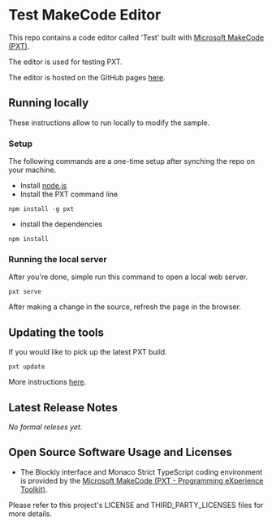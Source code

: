 # Test MakeCode Editor

This repo contains a code editor called 'Test' built with [Microsoft MakeCode (PXT)](https://github.com/Microsoft/pxt).

The editor is used for testing PXT.

The editor is hosted on the GitHub pages [here](http://muddytummy.github.io/pxt-Test/).

## Running locally

These instructions allow to run locally to modify the sample.

### Setup

The following commands are a one-time setup after synching the repo on your machine.

- Install [node.js](https://nodejs.org/en/)
- Install the PXT command line

```shell
npm install -g pxt
```
* install the dependencies
```
npm install
```

### Running the local server

After you're done, simple run this command to open a local web server.

```shell
pxt serve
```

After making a change in the source, refresh the page in the browser.

## Updating the tools

If you would like to pick up the latest PXT build.

```shell
pxt update
```

More instructions [here](https://github.com/Microsoft/pxt#running-a-target-from-localhost).

## Latest Release Notes

_No formal releses yet._

## Open Source Software Usage and Licenses

- The Blockly interface and Monaco Strict TypeScript coding environment is provided by the [Microsoft MakeCode (PXT - Programming eXperience Toolkit)](https://github.com/Microsoft/pxt).

Please refer to this project's LICENSE and THIRD_PARTY_LICENSES files for more details.
